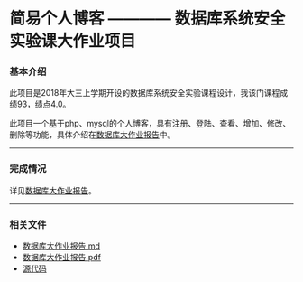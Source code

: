 # 简易个人博客 ———— 数据库系统安全实验课大作业项目

### 基本介绍
此项目是2018年大三上学期开设的数据库系统安全实验课程设计，我该门课程成绩93，绩点4.0。

此项目一个基于php、mysql的个人博客，具有注册、登陆、查看、增加、修改、删除等功能，具体介绍在[数据库大作业报告](./数据库大作业报告.md)中。

***
### 完成情况

详见[数据库大作业报告](./数据库大作业报告.md)。

***
### 相关文件
- [数据库大作业报告.md](./数据库大作业报告.md) 
- [数据库大作业报告.pdf](./数据库大作业报告.pdf)
- [源代码](./src/)
